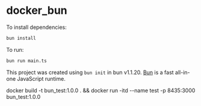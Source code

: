 # docker_bun

To install dependencies:

```bash
bun install
```

To run:

```bash
bun run main.ts
```

This project was created using `bun init` in bun v1.1.20. [Bun](https://bun.sh) is a fast all-in-one JavaScript runtime.



docker build -t bun_test:1.0.0 . && docker run -itd --name test -p 8435:3000 bun_test:1.0.0
